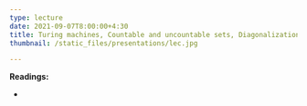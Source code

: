 ```yaml
---
type: lecture
date: 2021-09-07T8:00:00+4:30
title: Turing machines, Countable and uncountable sets, Diagonalization
thumbnail: /static_files/presentations/lec.jpg

---
```

**Readings:**
- [//]: # "[Lecture Notes 1, Sections 2.6-3.2](http://cs.gmu.edu/~evgenios/teaching/cs600/automata.pdf)"
